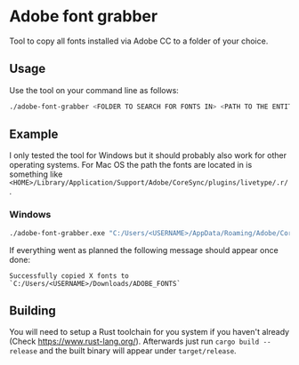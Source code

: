 # Adobe font grabber

Tool to copy all fonts installed via Adobe CC to a folder of your choice.

## Usage

Use the tool on your command line as follows:

```sh
./adobe-font-grabber <FOLDER TO SEARCH FOR FONTS IN> <PATH TO THE ENTITLEMENTS XML FILE> <FOLDER TO COPY FONTS TO>
```

## Example

I only tested the tool for Windows but it should probably also work for other operating systems.
For Mac OS the path the fonts are located in is something like `<HOME>/Library/Application/Support/Adobe/CoreSync/plugins/livetype/.r/`.

### Windows

```sh
./adobe-font-grabber.exe "C:/Users/<USERNAME>/AppData/Roaming/Adobe/CoreSync/plugins/livetype" "C:/Users/<USERNAME>/AppData/Roaming/Adobe/CoreSync/plugins/livetype/c/entitlements.xml" "C:/Users/<USERNAME>/Downloads/ADOBE_FONTS"
```

If everything went as planned the following message should appear once done:
```
Successfully copied X fonts to `C:/Users/<USERNAME>/Downloads/ADOBE_FONTS`
```

## Building

You will need to setup a Rust toolchain for you system if you haven't already (Check https://www.rust-lang.org/).
Afterwards just run `cargo build --release` and the built binary will appear under `target/release`.
